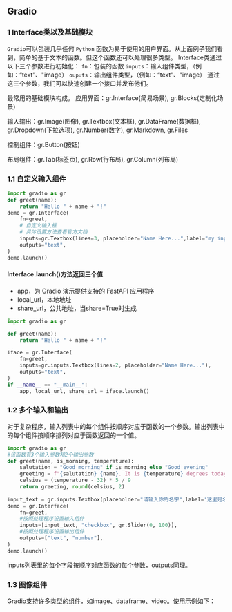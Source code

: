 ## Gradio
### 1 Interface类以及基础模块

`Gradio`可以包装几乎任何 `Python` 函数为易于使用的用户界面。从上面例子我们看到，简单的基于文本的函数。但这个函数还可以处理很多类型。
Interface类通过以下三个参数进行初始化：
`fn`：包装的函数
`inputs`：输入组件类型，（例如：“text”、"image）
`ouputs`：输出组件类型，（例如：“text”、"image）
通过这三个参数，我们可以快速创建一个接口并发布他们。

最常用的基础模块构成。
应用界面：gr.Interface(简易场景), gr.Blocks(定制化场景)

输入输出：gr.Image(图像), gr.Textbox(文本框), gr.DataFrame(数据框), gr.Dropdown(下拉选项), gr.Number(数字), gr.Markdown, gr.Files

控制组件：gr.Button(按钮)

布局组件：gr.Tab(标签页), gr.Row(行布局), gr.Column(列布局)

### 1.1 自定义输入组件
~~~py
import gradio as gr
def greet(name):
    return "Hello " + name + "!"
demo = gr.Interface(
    fn=greet,
    # 自定义输入框
    # 具体设置方法查看官方文档
    inputs=gr.Textbox(lines=3, placeholder="Name Here...",label="my input"),
    outputs="text",
)
demo.launch()
~~~

#### Interface.launch()方法返回三个值

-   app，为 Gradio 演示提供支持的 FastAPI 应用程序
-   local_url，本地地址
-   share_url，公共地址，当share=True时生成

~~~py
import gradio as gr

def greet(name):
    return "Hello " + name + "!"

iface = gr.Interface(
    fn=greet,
    inputs=gr.inputs.Textbox(lines=2, placeholder="Name Here..."),
    outputs="text",
)
if __name__ == "__main__":
    app, local_url, share_url = iface.launch()
~~~

### 1.2 多个输入和输出
对于复杂程序，输入列表中的每个组件按顺序对应于函数的一个参数。输出列表中的每个组件按顺序排列对应于函数返回的一个值。
~~~py
import gradio as gr
#该函数有3个输入参数和2个输出参数
def greet(name, is_morning, temperature):
    salutation = "Good morning" if is_morning else "Good evening"
    greeting = f"{salutation} {name}. It is {temperature} degrees today"
    celsius = (temperature - 32) * 5 / 9
    return greeting, round(celsius, 2)
    
input_text = gr.inputs.Textbox(placeholder="请输入你的名字",label='这里是名称')
demo = gr.Interface(
    fn=greet,
    #按照处理程序设置输入组件
    inputs=[input_text, "checkbox", gr.Slider(0, 100)],
    #按照处理程序设置输出组件
    outputs=["text", "number"],
)
demo.launch()
~~~
inputs列表里的每个字段按顺序对应函数的每个参数，outputs同理。

### 1.3 图像组件

Gradio支持许多类型的组件，如image、dataframe、video。使用示例如下：
<!--stackedit_data:
eyJoaXN0b3J5IjpbLTE2OTc5MzI1MzEsLTM3MTA4MzAxNSwtMT
Y0NTMyODQ3Myw0NDA5MDU2MTldfQ==
-->